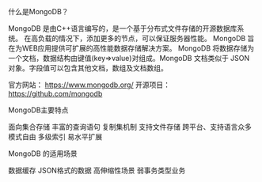 什么是MongoDB？

MongoDB 是由C++语言编写的，是一个基于分布式文件存储的开源数据库系统。
在高负载的情况下，添加更多的节点，可以保证服务器性能。
MongoDB 旨在为WEB应用提供可扩展的高性能数据存储解决方案。
MongoDB 将数据存储为一个文档，数据结构由键值(key=>value)对组成。MongoDB 文档类似于 JSON 对象。字段值可以包含其他文档，数组及文档数组。

官方网站： https://www.mongodb.org/
开源项目： https://github.com/mongodb
 
MongoDB主要特点

面向集合存储
丰富的查询语句
复制集机制
支持文件存储
跨平台、支持语言众多
模式自由
多级索引
易水平扩展



MongoDB 的适用场景

数据缓存
JSON格式的数据
高伸缩性场景
弱事务类型业务


